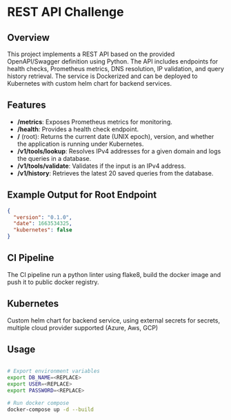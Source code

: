 # REST API Challenge

## Overview

This project implements a REST API based on the provided OpenAPI/Swagger definition using Python. The API includes endpoints for health checks, Prometheus metrics, DNS resolution, IP validation, and query history retrieval. The service is Dockerized and can be deployed to Kubernetes with custom helm chart for backend services.

## Features

- **/metrics**: Exposes Prometheus metrics for monitoring.
- **/health**: Provides a health check endpoint.
- **/** (root): Returns the current date (UNIX epoch), version, and whether the application is running under Kubernetes.
- **/v1/tools/lookup**: Resolves IPv4 addresses for a given domain and logs the queries in a database.
- **/v1/tools/validate**: Validates if the input is an IPv4 address.
- **/v1/history**: Retrieves the latest 20 saved queries from the database.

## Example Output for Root Endpoint

```json
{
  "version": "0.1.0",
  "date": 1663534325,
  "kubernetes": false
}
```

## CI Pipeline

The CI pipeline run a python linter using flake8, build the docker image and push it to public docker registry.

## Kubernetes

Custom helm chart for backend service, using external secrets for secrets, multiple cloud provider supported (Azure, Aws, GCP)

## Usage

```bash

# Export environment variables
export DB_NAME=<REPLACE>
export USER=<REPLACE>
export PASSWORD=<REPLACE>

# Run docker compose
docker-compose up -d --build
```